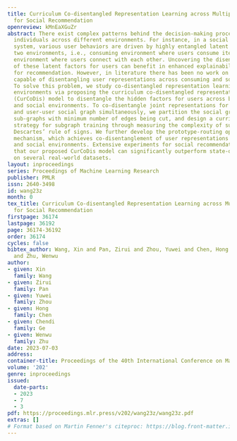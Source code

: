 ```yaml
---
title: Curriculum Co-disentangled Representation Learning across Multiple Environments
  for Social Recommendation
openreview: kMnEaXGuZr
abstract: There exist complex patterns behind the decision-making processes of different
  individuals across different environments. For instance, in a social recommender
  system, various user behaviors are driven by highly entangled latent factors from
  two environments, i.e., consuming environment where users consume items and social
  environment where users connect with each other. Uncovering the disentanglement
  of these latent factors for users can benefit in enhanced explainability and controllability
  for recommendation. However, in literature there has been no work on social recommendation
  capable of disentangling user representations across consuming and social environments.
  To solve this problem, we study co-disentangled representation learning across different
  environments via proposing the curriculum co-disentangled representation learning
  (CurCoDis) model to disentangle the hidden factors for users across both consuming
  and social environments. To co-disentangle joint representations for user-item consumption
  and user-user social graph simultaneously, we partition the social graph into equal-size
  sub-graphs with minimum number of edges being cut, and design a curriculum weighing
  strategy for subgraph training through measuring the complexity of subgraphs via
  Descartes’ rule of signs. We further develop the prototype-routing optimization
  mechanism, which achieves co-disentanglement of user representations across consuming
  and social environments. Extensive experiments for social recommendation demonstrate
  that our proposed CurCoDis model can significantly outperform state-of-the-art methods
  on several real-world datasets.
layout: inproceedings
series: Proceedings of Machine Learning Research
publisher: PMLR
issn: 2640-3498
id: wang23z
month: 0
tex_title: Curriculum Co-disentangled Representation Learning across Multiple Environments
  for Social Recommendation
firstpage: 36174
lastpage: 36192
page: 36174-36192
order: 36174
cycles: false
bibtex_author: Wang, Xin and Pan, Zirui and Zhou, Yuwei and Chen, Hong and Ge, Chendi
  and Zhu, Wenwu
author:
- given: Xin
  family: Wang
- given: Zirui
  family: Pan
- given: Yuwei
  family: Zhou
- given: Hong
  family: Chen
- given: Chendi
  family: Ge
- given: Wenwu
  family: Zhu
date: 2023-07-03
address: 
container-title: Proceedings of the 40th International Conference on Machine Learning
volume: '202'
genre: inproceedings
issued:
  date-parts:
  - 2023
  - 7
  - 3
pdf: https://proceedings.mlr.press/v202/wang23z/wang23z.pdf
extras: []
# Format based on Martin Fenner's citeproc: https://blog.front-matter.io/posts/citeproc-yaml-for-bibliographies/
---
```

